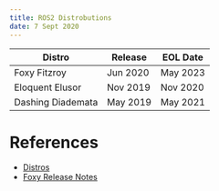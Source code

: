 ```yaml
---
title: ROS2 Distrobutions
date: 7 Sept 2020
---
```


| Distro            | Release  | EOL Date |
|-------------------|----------|----------|
| Foxy Fitzroy      | Jun 2020 | May 2023 |
| Eloquent Elusor   | Nov 2019 | Nov 2020 |
| Dashing Diademata | May 2019 | May 2021 |

# References

- [Distros](https://index.ros.org/doc/ros2/Releases/)
- [Foxy Release Notes](https://index.ros.org/doc/ros2/Releases/Release-Foxy-Fitzroy/)
